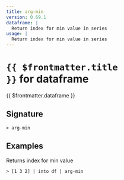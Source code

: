 ```yaml
---
title: arg-min
version: 0.69.1
dataframe: |
  Return index for min value in series
usage: |
  Return index for min value in series
---
```


# <code>{{ $frontmatter.title }}</code> for dataframe

<div class='command-title'>{{ $frontmatter.dataframe }}</div>

## Signature

```> arg-min ```

## Examples

Returns index for min value
```shell
> [1 3 2] | into df | arg-min
```

